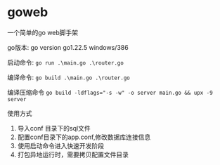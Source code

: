# goweb

一个简单的go web脚手架

go版本: go version go1.22.5 windows/386


启动命令:
`go run .\main.go .\router.go`

编译命令:
`go build .\main.go .\router.go `


编译压缩命令
`go build -ldflags="-s -w" -o server main.go && upx -9 server`


使用方式
1. 导入conf 目录下的sql文件
2. 配置conf目录下的app.conf,修改数据库连接信息
3. 使用启动命令进入快速开发阶段
4. 打包异地运行时，需要拷贝配置文件目录
